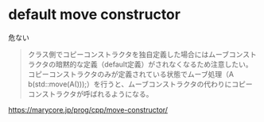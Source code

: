 # default move constructor
危ない  
>クラス側でコピーコンストラクタを独自定義した場合にはムーブコンストラクタの暗黙的な定義（default定義）がされなくなるため注意したい。  
コピーコンストラクタのみが定義されている状態でムーブ処理（A b(std::move(A()));）を行うと、ムーブコンストラクタの代わりにコピーコンストラクタが呼ばれるようになる。  

https://marycore.jp/prog/cpp/move-constructor/
